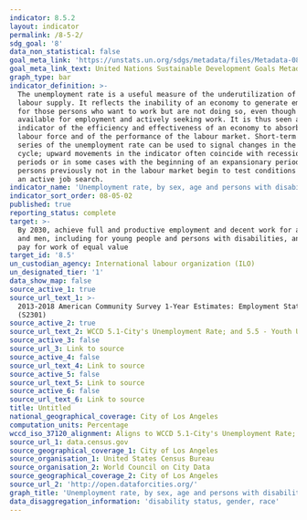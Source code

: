 ```yaml
---
indicator: 8.5.2
layout: indicator
permalink: /8-5-2/
sdg_goal: '8'
data_non_statistical: false
goal_meta_link: 'https://unstats.un.org/sdgs/metadata/files/Metadata-08-05-02.pdf '
goal_meta_link_text: United Nations Sustainable Development Goals Metadata (PDF 383 KB)
graph_type: bar
indicator_definition: >-
  The unemployment rate is a useful measure of the underutilization of the
  labour supply. It reflects the inability of an economy to generate employment
  for those persons who want to work but are not doing so, even though they are
  available for employment and actively seeking work. It is thus seen as an
  indicator of the efficiency and effectiveness of an economy to absorb its
  labour force and of the performance of the labour market. Short-term time
  series of the unemployment rate can be used to signal changes in the business
  cycle; upward movements in the indicator often coincide with recessionary
  periods or in some cases with the beginning of an expansionary period as
  persons previously not in the labour market begin to test conditions through
  an active job search.
indicator_name: 'Unemployment rate, by sex, age and persons with disabilities'
indicator_sort_order: 08-05-02
published: true
reporting_status: complete
target: >-
  By 2030, achieve full and productive employment and decent work for all women
  and men, including for young people and persons with disabilities, and equal
  pay for work of equal value
target_id: '8.5'
un_custodian_agency: International labour organization (ILO)
un_designated_tier: '1'
data_show_map: false
source_active_1: true
source_url_text_1: >-
  2013-2018 American Community Survey 1-Year Estimates: Employment Status
  (S2301)
source_active_2: true
source_url_text_2: WCCD 5.1-City's Unemployment Rate; and 5.5 - Youth Unemployment Rate
source_active_3: false
source_url_3: Link to source
source_active_4: false
source_url_text_4: Link to source
source_active_5: false
source_url_text_5: Link to source
source_active_6: false
source_url_text_6: Link to source
title: Untitled
national_geographical_coverage: City of Los Angeles
computation_units: Percentage
wccd_iso_37120_alignment: Aligns to WCCD 5.1-City's Unemployment Rate; and 5.5 - Youth Unemployment Rate
source_url_1: data.census.gov
source_geographical_coverage_1: City of Los Angeles
source_organisation_1: United States Census Bureau
source_organisation_2: World Council on City Data
source_geographical_coverage_2: City of Los Angeles
source_url_2: 'http://open.dataforcities.org/'
graph_title: 'Unemployment rate, by sex, age and persons with disabilities'
data_disaggregation_information: 'disability status, gender, race'
---
```

